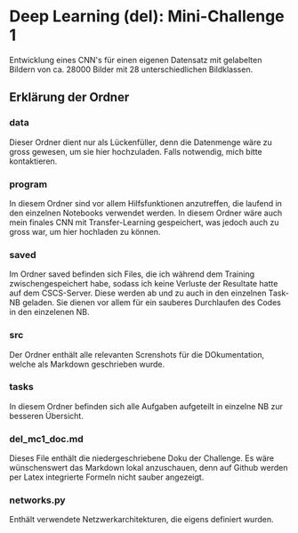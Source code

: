 # Deep Learning (del): Mini-Challenge 1

Entwicklung eines CNN's für einen eigenen Datensatz mit gelabelten Bildern von ca. 28000 Bilder mit 28 unterschiedlichen Bildklassen.

## Erklärung der Ordner

### data
Dieser Ordner dient nur als Lückenfüller, denn die Datenmenge wäre zu gross gewesen, um sie hier hochzuladen. Falls notwendig, mich bitte kontaktieren.

### program
In diesem Ordner sind vor allem Hilfsfunktionen anzutreffen, die laufend in den einzelnen Notebooks verwendet werden. In diesem Ordner wäre auch mein finales CNN mit Transfer-Learning 
gespeichert, was jedoch auch zu gross war, um hier hochladen zu können.

### saved
Im Ordner saved befinden sich Files, die ich während dem Training zwischengespeichert habe, sodass ich keine Verluste der Resultate hatte auf dem CSCS-Server. Diese werden ab und zu 
auch in den einzelnen Task-NB geladen. Sie dienen vor allem für ein sauberes Durchlaufen des Codes in den einzelenen NB.

### src
Der Ordner enthält alle relevanten Screnshots für die DOkumentation, welche als Markdown geschrieben wurde.

### tasks
In diesem Ordner befinden sich alle Aufgaben aufgeteilt in einzelne NB zur besseren Übersicht.

### del_mc1_doc.md
Dieses File enthält die niedergeschriebene Doku der Challenge. Es wäre wünschenswert das Markdown lokal anzuschauen, denn auf Github werden per Latex integrierte Formeln nicht sauber angezeigt.

### networks.py
Enthält verwendete Netzwerkarchitekturen, die eigens definiert wurden.


